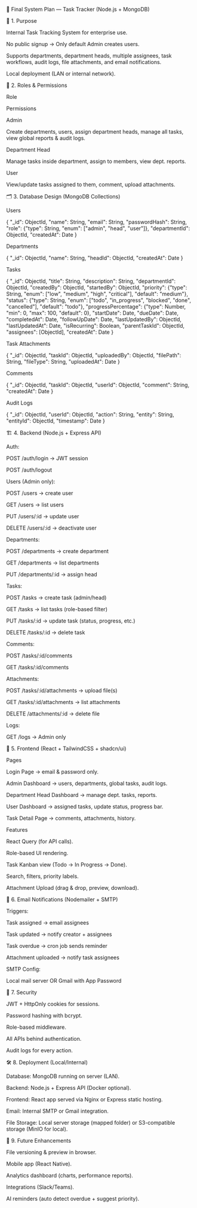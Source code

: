 📑 Final System Plan — Task Tracker (Node.js + MongoDB)

🎯 1. Purpose

Internal Task Tracking System for enterprise use.

No public signup → Only default Admin creates users.

Supports departments, department heads, multiple assignees, task workflows, audit logs, file attachments, and email notifications.

Local deployment (LAN or internal network).

👥 2. Roles & Permissions

Role

Permissions

Admin

Create departments, users, assign department heads, manage all tasks, view global reports & audit logs.

Department Head

Manage tasks inside department, assign to members, view dept. reports.

User

View/update tasks assigned to them, comment, upload attachments.

🗂️ 3. Database Design (MongoDB Collections)

Users

{
  "_id": ObjectId,
  "name": String,
  "email": String,
  "passwordHash": String,
  "role": {"type": String, "enum": ["admin", "head", "user"]},
  "departmentId": ObjectId,
  "createdAt": Date
}

Departments

{
  "_id": ObjectId,
  "name": String,
  "headId": ObjectId,
  "createdAt": Date
}

Tasks

{
  "_id": ObjectId,
  "title": String,
  "description": String,
  "departmentId": ObjectId,
  "createdBy": ObjectId,
  "startedBy": ObjectId,
  "priority": {"type": String, "enum": ["low", "medium", "high", "critical"], "default": "medium"},
  "status": {"type": String, "enum": ["todo", "in_progress", "blocked", "done", "cancelled"], "default": "todo"},
  "progressPercentage": {"type": Number, "min": 0, "max": 100, "default": 0},
  "startDate": Date,
  "dueDate": Date,
  "completedAt": Date,
  "followUpDate": Date,
  "lastUpdatedBy": ObjectId,
  "lastUpdatedAt": Date,
  "isRecurring": Boolean,
  "parentTaskId": ObjectId,
  "assignees": [ObjectId],
  "createdAt": Date
}

Task Attachments

{
  "_id": ObjectId,
  "taskId": ObjectId,
  "uploadedBy": ObjectId,
  "filePath": String,
  "fileType": String,
  "uploadedAt": Date
}

Comments

{
  "_id": ObjectId,
  "taskId": ObjectId,
  "userId": ObjectId,
  "comment": String,
  "createdAt": Date
}

Audit Logs

{
  "_id": ObjectId,
  "userId": ObjectId,
  "action": String,
  "entity": String,
  "entityId": ObjectId,
  "timestamp": Date
}

🏗️ 4. Backend (Node.js + Express API)

Auth:

POST /auth/login → JWT session

POST /auth/logout

Users (Admin only):

POST /users → create user

GET /users → list users

PUT /users/:id → update user

DELETE /users/:id → deactivate user

Departments:

POST /departments → create department

GET /departments → list departments

PUT /departments/:id → assign head

Tasks:

POST /tasks → create task (admin/head)

GET /tasks → list tasks (role-based filter)

PUT /tasks/:id → update task (status, progress, etc.)

DELETE /tasks/:id → delete task

Comments:

POST /tasks/:id/comments

GET /tasks/:id/comments

Attachments:

POST /tasks/:id/attachments → upload file(s)

GET /tasks/:id/attachments → list attachments

DELETE /attachments/:id → delete file

Logs:

GET /logs → Admin only

🎨 5. Frontend (React + TailwindCSS + shadcn/ui)

Pages

Login Page → email & password only.

Admin Dashboard → users, departments, global tasks, audit logs.

Department Head Dashboard → manage dept. tasks, reports.

User Dashboard → assigned tasks, update status, progress bar.

Task Detail Page → comments, attachments, history.

Features

React Query (for API calls).

Role-based UI rendering.

Task Kanban view (Todo → In Progress → Done).

Search, filters, priority labels.

Attachment Upload (drag & drop, preview, download).

📩 6. Email Notifications (Nodemailer + SMTP)

Triggers:

Task assigned → email assignees

Task updated → notify creator + assignees

Task overdue → cron job sends reminder

Attachment uploaded → notify task assignees

SMTP Config:

Local mail server OR Gmail with App Password

🔐 7. Security

JWT + HttpOnly cookies for sessions.

Password hashing with bcrypt.

Role-based middleware.

All APIs behind authentication.

Audit logs for every action.

🛠️ 8. Deployment (Local/Internal)

Database: MongoDB running on server (LAN).

Backend: Node.js + Express API (Docker optional).

Frontend: React app served via Nginx or Express static hosting.

Email: Internal SMTP or Gmail integration.

File Storage: Local server storage (mapped folder) or S3-compatible storage (MinIO for local).

🚦 9. Future Enhancements

File versioning & preview in browser.

Mobile app (React Native).

Analytics dashboard (charts, performance reports).

Integrations (Slack/Teams).

AI reminders (auto detect overdue + suggest priority).

